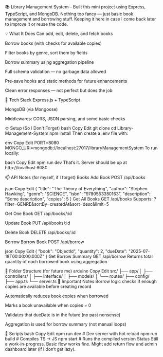 📚 Library Management System – 
Built this mini project using Express, TypeScript, and MongoDB. Nothing too fancy — just basic book management and borrowing stuff. Keeping it here in case I come back later to improve it or reuse the code.

💡 What It Does
Can add, edit, delete, and fetch books

Borrow books (with checks for available copies)

Filter books by genre, sort them by fields

Borrow summary using aggregation pipeline

Full schema validation — no garbage data allowed

Pre-save hooks and static methods for future enhancements

Clean error responses — not perfect but does the job

🧰 Tech Stack
Express.js + TypeScript

MongoDB (via Mongoose)

Middlewares: CORS, JSON parsing, and some basic checks

⚙️ Setup (So I Don't Forget)
bash
Copy
Edit
git clone <repo-url>
cd Library-Management-System
npm install
Then create a .env file with:

env
Copy
Edit
PORT=8080
MONGO_URI=mongodb://localhost:27017/libraryManagementSystem
To run locally:

bash
Copy
Edit
npm run dev
That’s it. Server should be up at http://localhost:8080

📫 API Notes (for myself, if I forget)
Books
Add Book
POST /api/books

json
Copy
Edit
{
  "title": "The Theory of Everything",
  "author": "Stephen Hawking",
  "genre": "SCIENCE",
  "isbn": "9780553380163",
  "description": "Some description",
  "copies": 5
}
Get All Books
GET /api/books
Supports: ?filter=GENRE&sortBy=createdAt&sort=desc&limit=5

Get One Book
GET /api/books/:id

Update Book
PUT /api/books/:id

Delete Book
DELETE /api/books/:id

Borrow
Borrow Book
POST /api/borrow

json
Copy
Edit
{
  "book": "ObjectId",
  "quantity": 2,
  "dueDate": "2025-07-18T00:00:00.000Z"
}
Get Borrow Summary
GET /api/borrow
Returns total quantity of each borrowed book using aggregation

📂 Folder Structure (for future me)
arduino
Copy
Edit
src/
├── app/
│   ├── controllers/
│   ├── interface/
│   ├── models/
│   └── routes/
├── config/
├── app.ts
└── server.ts
🧠 Important Notes
Borrow logic checks if enough copies are available before creating record

Automatically reduces book copies when borrowed

Marks a book unavailable when copies = 0

Validates that dueDate is in the future (no past nonsense)

Aggregation is used for borrow summary (not manual loops)

🧹 Scripts
bash
Copy
Edit
npm run dev      # Dev server with hot reload
npm run build    # Compiles TS -> JS
npm start        # Runs the compiled version
Status
Still a work-in-progress. Basic flow works fine. Might add return flow and admin dashboard later (if I don’t get lazy).

